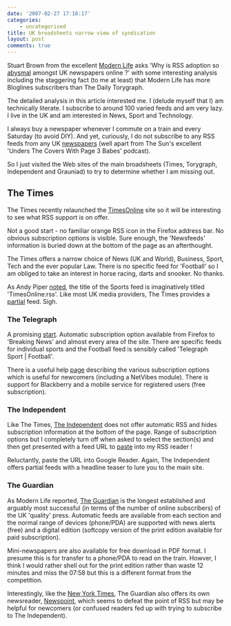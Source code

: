 ```yaml
---
date: '2007-02-27 17:16:17'
categories:
    - uncategorised
title: UK broadsheets narrow view of syndication
layout: post
comments: true
---
```


Stuart Brown from the excellent [Modern
Life](http://www.modernlifeisrubbish.co.uk/) asks 'Why is RSS adoption
so
[abysmal](http://www.modernlifeisrubbish.co.uk/article/why-is-rss-adoption-so-abysmal-amongst-uk-newspapers-online)
amongst UK newspapers online ?' with some interesting analysis including
the staggering fact (to me at least) that Modern Life has more Bloglines
subscribers than The Daily Torygraph.

The detailed analysis in this article interested me. I (delude myself
that I) am technically literate. I subscribe to around 100 varied feeds
and am very lazy. I live in the UK and am interested in News, Sport and
Technology.

I always buy a newspaper whenever I commute on a train and every
Saturday (to avoid DIY). And yet, curiously, I do not subscribe to any
RSS feeds from any UK
[newspapers](http://www.nbrightside.com/blog/2006/06/14/the-imminent-death-of-newspapers/)
(well apart from The Sun's excellent 'Unders The Covers With Page 3
Babes' podcast).

So I just visited the Web sites of the main broadsheets (Times,
Torygraph, Independent and Grauniad) to try to determine whether I am
missing out.

## The Times

The Times recently relaunched the
[TimesOnline](http://www.timesonline.co.uk/tol/global/) site so it will
be interesting to see what RSS support is on offer.

Not a good start - no familiar orange RSS icon in the Firefox address
bar. No obvious subscription options is visible. Sure enough, the
'Newsfeeds' information is buried down at the bottom of the page as an
afterthought.

The Times offers a narrow choice of News (UK and World), Business,
Sport, Tech and the ever popular Law. There is no specific feed for
'Football' so I am obliged to take an interest in horse racing, darts
and snooker. No thanks.

As Andy Piper
[noted](http://andypiper.wordpress.com/2007/02/16/the-times-goes-rss/),
the title of the Sports feed is imaginatively titled 'TimesOnline:rss'.
Like most UK media providers, The Times provides a
[partial](http://www.nbrightside.com/blog/2006/05/26/partial-versus-full-fe/)
feed. Sigh.

### The Telegraph

A promising [start](http://www.telegraph.co.uk/). Automatic subscription
option available from Firefox to 'Breaking News' and almost every area
of the site. There are specific feeds for individual sports and the
Football feed is sensibly called 'Telegraph Sport | Football'.

There is a useful help
[page](http://www.telegraph.co.uk/portal/main.jhtml?xml=/portal/rss/exclusions/rssinfo.xml)
describing the various subscription options which is useful for
newcomers (including a NetVibes module). There is support for Blackberry
and a mobile service for registered users (free subscription).

### The Independent

Like The Times, [The Independent](http://www.independent.co.uk/) does
not offer automatic RSS and hides subscription information at the bottom
of the page. Range of subscription options but I completely turn off
when asked to select the section(s) and then get presented with a feed
URL to [paste](http://www.flickr.com/photos/70276096@N00/404469891/)
into my RSS reader !

Reluctantly, paste the URL into Google Reader. Again, The Independent
offers partial feeds with a headline teaser to lure you to the main
site.

### The Guardian

As Modern Life reported, [The Guardian](http://www.guardian.co.uk/) is
the longest established and arguably most successful (in terms of the
number of online subscribers) of the UK 'quality' press. Automatic feeds
are available from each section and the normal range of devices
(phone/PDA) are supported with news alerts (free) and a digital edition
(softcopy version of the print edition available for paid subscription).

Mini-newspapers are also available for free download in PDF format. I
presume this is for transfer to a phone/PDA to read on the train.
Howver, I think I would rather shell out for the print edition rather
than waste 12 minutes and miss the 07:58 but this is a different format
from the competition.

Interestingly, like the [New York
Times](http://scobleizer.com/2007/02/22/why-do-a-reader-only-for-one-publication-adobe-vs-microsoft-for-developers/),
The Guardian also offers its own newsreader,
[Newspoint](http://www.guardian.co.uk/newspoint/), which seems to defeat
the point of RSS but may be helpful for newcomers (or confused readers
fed up with trying to subscribe to The Independent).
